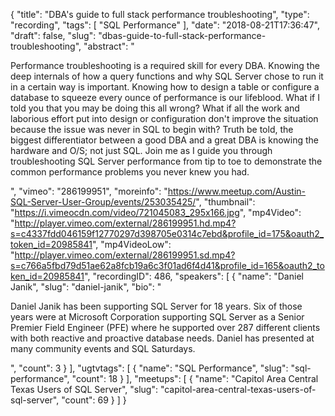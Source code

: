 {
  "title": "DBA's guide to full stack performance troubleshooting",
  "type": "recording",
  "tags": [
    "SQL Performance"
  ],
  "date": "2018-08-21T17:36:47",
  "draft": false,
  "slug": "dbas-guide-to-full-stack-performance-troubleshooting",
  "abstract": "<p>Performance troubleshooting is a required skill for every DBA. Knowing the deep internals of how a query functions and why SQL Server chose to run it in a certain way is important. Knowing how to design a table or configure a database to squeeze every ounce of performance is our lifeblood. What if I told you that you may be doing this all wrong? What if all the work and laborious effort put into design or configuration don't improve the situation because the issue was never in SQL to begin with? Truth be told, the biggest differentiator between a good DBA and a great DBA is knowing the hardware and O/S; not just SQL. Join me as I guide you through troubleshooting SQL Server performance from tip to toe to demonstrate the common performance problems you never knew you had.</p>",
  "vimeo": "286199951",
  "moreinfo": "https://www.meetup.com/Austin-SQL-Server-User-Group/events/253035425/",
  "thumbnail": "https://i.vimeocdn.com/video/721045083_295x166.jpg",
  "mp4Video": "http://player.vimeo.com/external/286199951.hd.mp4?s=c4337fdd046159f12770297d398705e0314c7ebd&profile_id=175&oauth2_token_id=20985841",
  "mp4VideoLow": "http://player.vimeo.com/external/286199951.sd.mp4?s=c766a5fbd79d51ae62a8fcb19a6c3f01ad6f4d41&profile_id=165&oauth2_token_id=20985841",
  "recordingID": 486,
  "speakers": [
    {
      "name": "Daniel Janik",
      "slug": "daniel-janik",
      "bio": "<p>Daniel Janik has been supporting SQL Server for 18 years. Six of those years were at Microsoft Corporation supporting SQL Server as a Senior Premier Field Engineer (PFE) where he supported over 287 different clients with both reactive and proactive database needs. Daniel has presented at many community events and SQL Saturdays.</p>",
      "count": 3
    }
  ],
  "ugtvtags": [
    {
      "name": "SQL Performance",
      "slug": "sql-performance",
      "count": 18
    }
  ],
  "meetups": [
    {
      "name": "Capitol Area Central Texas Users of SQL Server",
      "slug": "capitol-area-central-texas-users-of-sql-server",
      "count": 69
    }
  ]
}